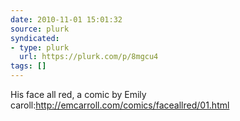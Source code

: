 ```yaml
---
date: 2010-11-01 15:01:32
source: plurk
syndicated:
- type: plurk
  url: https://plurk.com/p/8mgcu4
tags: []
---
```


His face all red, a comic by Emily caroll:http://emcarroll.com/comics/faceallred/01.html